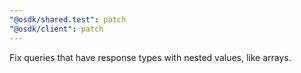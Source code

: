 ```yaml
---
"@osdk/shared.test": patch
"@osdk/client": patch
---
```


Fix queries that have response types with nested values, like arrays.
